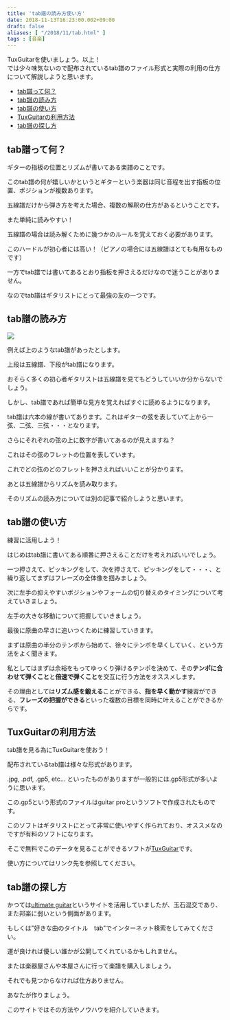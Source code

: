 ```yaml
---
title: 'tab譜の読み方使い方'
date: 2018-11-13T16:23:00.002+09:00
draft: false
aliases: [ "/2018/11/tab.html" ]
tags : [音楽]
---
```


TuxGuitarを使いましょう。以上！  
では少々味気ないので配布されているtab譜のファイル形式と実際の利用の仕方について解説しようと思います。  
  

*   [tab譜って何？](https://ayano-gutiar-cover-tab.blogspot.com/2018/11/tab.html#01)
*   [tab譜の読み方](https://ayano-gutiar-cover-tab.blogspot.com/2018/11/tab.html#02)
*   [tab譜の使い方](https://ayano-gutiar-cover-tab.blogspot.com/2018/11/tab.html#03)
*   [TuxGuitarの利用方法](https://ayano-gutiar-cover-tab.blogspot.com/2018/11/tab.html#04)
*   [tab譜の探し方](https://ayano-gutiar-cover-tab.blogspot.com/2018/11/tab.html#05)

  
  

tab譜って何？
--------

ギターの指板の位置とリズムが書いてある楽譜のことです。

  

このtab譜の何が嬉しいかというとギターという楽器は同じ音程を出す指板の位置、ポジションが複数あります。

五線譜だけから弾き方を考えた場合、複数の解釈の仕方があるということです。

また単純に読みやすい！

五線譜の場合は読み解くために幾つかのルールを覚えておく必要があります。

このハードルが初心者には高い！（ピアノの場合には五線譜はとても有用なものです）

一方でtab譜では書いてあるとおり指板を押さえるだけなので迷うことがありません。

なのでtab譜はギタリストにとって最強の友の一つです。

tab譜の読み方
--------

[![](https://1.bp.blogspot.com/-FeGVsMx4CRA/W-oo3vyicjI/AAAAAAAAWP4/1Tt6u0XygqsNK1v1criCD5ka9Ssj-Cd6wCK4BGAYYCw/s320/tab.PNG)](http://1.bp.blogspot.com/-FeGVsMx4CRA/W-oo3vyicjI/AAAAAAAAWP4/1Tt6u0XygqsNK1v1criCD5ka9Ssj-Cd6wCK4BGAYYCw/s1600/tab.PNG)

例えば上のようなtab譜があったとします。

上段は五線譜、下段がtab譜になります。

おそらく多くの初心者ギタリストは五線譜を見てもどうしていいか分からないでしょう。

しかし、tab譜であれば簡単な見方を覚えればすぐに読めるようになります。

tab譜は六本の線が書いてあります。これはギターの弦を表していて上から一弦、二弦、三弦・・・となります。

さらにそれぞれの弦の上に数字が書いてあるのが見えますね？

これはその弦のフレットの位置を表しています。

これでどの弦のどのフレットを押さえればいいことが分かります。

あとは五線譜からリズムを読み取ります。

そのリズムの読み方については別の記事で紹介しようと思います。

tab譜の使い方
--------

練習に活用しよう！

  

はじめはtab譜に書いてある順番に押さえることだけを考えればいいでしょう。

一つ押さえて、ピッキングをして、次を押さえて、ピッキングをして・・・、と繰り返してまずはフレーズの全体像を掴みましょう。

  

次に左手の抑えやすいポジションやフォームの切り替えのタイミングについて考えていきましょう。

左手の大きな移動について把握していきましょう。

  

最後に原曲の早さに追いつくために練習していきます。

まずは原曲の半分のテンポから始めて、徐々にテンポを早くしていく、という方法をよく聞きます。

私としてはまずは余裕をもってゆっくり弾けるテンポを決めて、その**テンポに合わせて弾くこと**と**倍速で弾くこと**を交互に行う方法をオススメします。

その理由としては**リズム感を鍛える**ことができる、**指を早く動かす**練習ができる、**フレーズの把握ができる**といった複数の目標を同時に叶えることができるからです。

  

TuxGuitarの利用方法
--------------

tab譜を見る為にTuxGuitarを使おう！

  

配布されているtab譜は様々な形式があります。

.jpg, .pdf, .gp5, etc... といったものがありますが一般的には.gp5形式が多いように思います。

この.gp5という形式のファイルはguitar proというソフトで作成されたものです。

このソフトはギタリストにとって非常に使いやすく作られており、オススメなのですが有料のソフトになります。

そこで無料でこのデータを見ることができるソフトが[TuxGuitar](https://www.gigafree.net/media/midi/tuxguitar.html)です。

使い方についてはリンク先を参照してください。

  

  

tab譜の探し方
--------

かつては[ultimate guitar](https://www.ultimate-guitar.com/)というサイトを活用していましたが、玉石混交であり、また邦楽に弱いという側面があります。

もしくは"好きな曲のタイトル　tab"でインターネット検索をしてみてください。

運が良ければ優しい誰かが公開してくれているかもしれません。

または楽器屋さんや本屋さんに行って楽譜を購入しましょう。

それでも見つからなければ仕方ありません。

あなたが作りましょう。

  

このサイトではその方法やノウハウを紹介していきます。